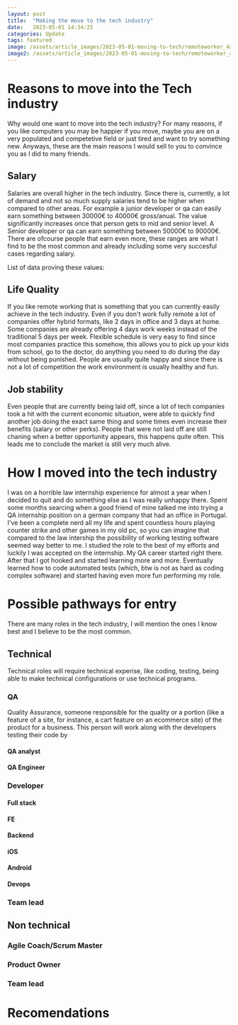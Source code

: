 ```yaml
---
layout: post
title:  "Making the move to the tech industry"
date:   2023-05-01 14:34:25
categories: Update
tags: featured
image: /assets/article_images/2023-05-01-moving-to-tech/remoteworker_4xcropped.jpg
image2: /assets/article_images/2023-05-01-moving-to-tech/remoteworker_4xcropped-mobile.jpg
---
```

# Reasons to move into the Tech industry
Why would one want to move into the tech industry? For many reasons, if you like computers you may be happier if you move, maybe you are on a very populated and competetive field or just tired and want to try something new. Anyways, these are the main reasons I would sell to you to convince you as I did to many friends.

## Salary
Salaries are overall higher in the tech industry. Since there is, currently, a lot of demand and not so much supply salaries tend to be higher when compared to other areas. For example a junior developer or qa can easily earn something between 30000€ to 40000€ gross/anual. The value significantly increases once that person gets to mid and senior level. A Senior developer or qa can earn something between 50000€ to 90000€. There are ofcourse people that earn even more, these ranges are what I find to be the most common and already including some very succesful cases regarding salary.

List of data proving these values:

## Life Quality

If you like remote working that is something that you can currently easily achieve in the tech industry. Even if you don't work fully remote a lot of companies offer hybrid formats, like 2 days in office and 3 days at home. Some companies are already offering 4 days work weeks instead of the traditional 5 days per week. Flexible schedule is very easy to find since most companies practice this somehow, this allows you to pick up your kids from school, go to the doctor, do anything you need to do during the day without being punished. People are usually quite happy and since there is not a lot of competition the work environment is usually healthy and fun.

## Job stability
Even people that are currently being laid off, since a lot of tech companies took a hit with the current economic situation, were able to quickly find another job doing the exact same thing and some times even increase their benefits (salary or other perks). People that were not laid off are still chaning when a better opportunity appears, this happens quite often. This leads me to conclude the market is still very much alive.

# How I moved into the tech industry
I was on a horrible law internship experience for almost a year when I decided to quit and do something else as I was really unhappy there. Spent some months searcing when a good friend of mine talked me into trying a QA internship position on a german company that had an office in Portugal. I've been a complete nerd all my life and spent countless hours playing counter strike and other games in my old pc, so you can imagine that compared to the law intership the possibility of working testing software seemed way better to me. I studied the role to the best of my efforts and luckily I was accepted on the internship. My QA career started right there. After that I got hooked and started learning more and more. Eventually learned how to code automated tests (which, btw is not as hard as coding complex software) and started having even more fun performing my role.

# Possible pathways for entry
There are many roles in the tech industry, I will mention the ones I know best and I believe to be the most common.

## Technical
Technical roles will require technical experise, like coding, testing, being able to make technical configurations or use technical programs.

### QA
Quality Assurance, someone responsible for the quality or a portion (like a feature of a site, for instance, a cart feature on an ecommerce site) of the product for a business. This person will work along with the developers testing their code by 
#### QA analyst
#### QA Engineer
### Developer
#### Full stack
#### FE
#### Backend
#### iOS
#### Android
#### Devops
### Team lead

## Non technical
### Agile Coach/Scrum Master
### Product Owner
### Team lead

# Recomendations
